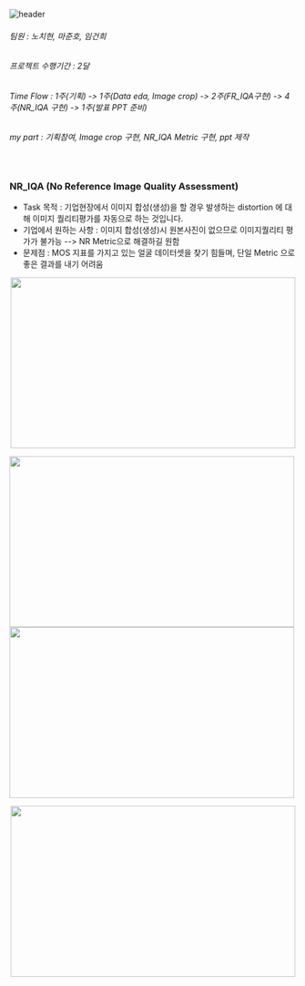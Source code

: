 ![header](https://capsule-render.vercel.app/api?type=waving&color=auto&height=200&text=Welcome!%20&fontSize=60&fontAlignY=40&desc=I'm%20joonho)


###### 팀원 : 노치현, 마준호, 임건희
###### 프로젝트 수행기간 : 2달
###### Time Flow : 1주(기획) -> 1주(Data eda, Image crop) -> 2주(FR_IQA구현) -> 4주(NR_IQA 구현) -> 1주(발표 PPT 준비)
###### my part : 기획참여, Image crop 구현, NR_IQA Metric 구현, ppt 제작   <br/><br/><br/>


### NR_IQA (No Reference Image Quality Assessment)
  * Task 목적 : 기업현장에서 이미지 합성(생성)을 할 경우 발생하는 distortion 에 대해 이미지 퀄리티평가를 자동으로 하는 것입니다.
  * 기업에서 원하는 사항 : 이미지 합성(생성)시 원본사진이 없으므로 이미지퀄리티 평가가 불가능 --> NR Metric으로 해결하길 원함
  * 문제점 : MOS 지표를 가지고 있는 얼굴 데이터셋을 찾기 힘들며, 단일 Metric 으로 좋은 결과를 내기 어려움
  
   
<p align="center"><img src="https://user-images.githubusercontent.com/103080228/201522891-07de2fba-fe95-4a6d-b346-de6a190af8af.JPG"  width="500" height="300"></p>
<p align="left"><img src="https://user-images.githubusercontent.com/103080228/201523838-6b34be14-b833-4b50-a6ef-8dba442dfdab.JPG"  width="500" height="300"><img src="https://user-images.githubusercontent.com/103080228/201523842-bd70920e-0ded-4584-8a11-903710db14e3.JPG"  width="500" height="300"></p>
<p align="center"><img src="https://user-images.githubusercontent.com/103080228/201523854-30db6a6f-0003-4c9f-8a51-d7f9c992787a.JPG"  width="500" height="300"></p>


